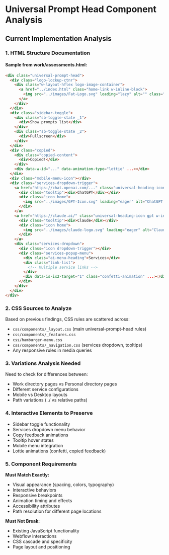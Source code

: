 # Universal Prompt Head Component Analysis

## Current Implementation Analysis

### 1. HTML Structure Documentation

#### Sample from work/assessments.html:
```html
<div class="universal-prompt-head">
  <div class="logo-lockup-ctnr">
    <div class="w-layout-hflex logo-image-container">
      <a href="../index.html" class="home-link w-inline-block">
        <img src="../images/Fat-Logo.svg" loading="lazy" alt="" class="logo-image">
      </a>
    </div>
  </div>
  <div class="sidebar-toggle">
    <div class="sb-toggle-state _1">
      <div>Show prompts list</div>
    </div>
    <div class="sb-toggle-state _2">
      <div>Fullscreen</div>
    </div>
  </div>
  <div class="copied">
    <div class="copied-content">
      <div>Copied!</div>
    </div>
    <div data-w-id="..." data-animation-type="lottie" ...></div>
  </div>
  <div class="mobile-menu-icon"></div>
  <div class="services-dropdown-trigger">
    <a href="https://chat.openai.com/..." class="universal-heading-icon gpt w-inline-block">
      <div class="tooltip"><div>ChatGPT</div></div>
      <div class="icon home">
        <img src="../images/GPT-Icon.svg" loading="eager" alt="ChatGPT Logo" class="ai-icon">
      </div>
    </a>
    <a href="https://claude.ai/" class="universal-heading-icon gpt w-inline-block">
      <div class="tooltip"><div>Claude</div></div>
      <div class="icon home">
        <img src="../images/claude-logo.svg" loading="eager" alt="Claude Logo" class="ai-icon">
      </div>
    </a>
    <div class="services-dropdown">
      <div class="icon dropdown-trigger"></div>
      <div class="services-popup-menu">
        <div class="ai-menu-heading">Services</div>
        <div class="link-list">
          <!-- Multiple service links -->
        </div>
        <div data-is-ix2-target="1" class="confetti-animation" ...></div>
      </div>
    </div>
  </div>
</div>
```

### 2. CSS Sources to Analyze

Based on previous findings, CSS rules are scattered across:
- `css/components/_layout.css` (main universal-prompt-head rules)
- `css/components/_features.css` 
- `css/hamburger-menu.css`
- `css/components/_navigation.css` (services dropdown, tooltips)
- Any responsive rules in media queries

### 3. Variations Analysis Needed

Need to check for differences between:
- Work directory pages vs Personal directory pages
- Different service configurations
- Mobile vs Desktop layouts
- Path variations (../ vs relative paths)

### 4. Interactive Elements to Preserve

- Sidebar toggle functionality
- Services dropdown menu behavior  
- Copy feedback animations
- Tooltip hover states
- Mobile menu integration
- Lottie animations (confetti, copied feedback)

### 5. Component Requirements

**Must Match Exactly:**
- Visual appearance (spacing, colors, typography)
- Interactive behaviors
- Responsive breakpoints
- Animation timing and effects
- Accessibility attributes
- Path resolution for different page locations

**Must Not Break:**
- Existing JavaScript functionality
- Webflow interactions  
- CSS cascade and specificity
- Page layout and positioning